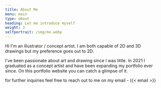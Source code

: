 ```yaml
---
title: About Me
menu: main
type: about
heading: Let me introduce myself
weight: 3
selfportrait: /img/me.webp
---
```

Hi I'm an illustrator / concept artist. I am both capable of 2D and 3D drawings but my preference goes out to 2D.

I've been passionate about art and drawing since I was little. In 2021 I graduated as a concept artist and have been expanding my portfolio ever since. On this portfolio website you can catch a glimpse of it.


for further inquiries feel free to reach out to me on my email - 
{{< email >}}